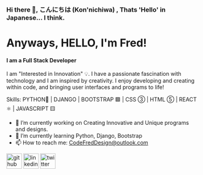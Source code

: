 ### Hi there 👋, こんにちは (Kon'nichiwa) , Thats 'Hello' in Japanese... I think. 
# Anyways,  HELLO, I'm Fred!
#### I am a Full Stack Developer

I am "Interested in Innovation" 💡. I have a passionate fascination with technology and I am inspired by creativity. I enjoy developing and creating within code, and bringing user interfaces and programs to life!

Skills: PYTHON🐍 | DJANGO | BOOTSTRAP 🟪 | CSS ③ | HTML ⑤ | REACT ⚛ | JAVASCRIPT 🟨

- 🔭 I’m currently working on Creating Innovative and Unique programs and designs. 
- 🌱 I’m currently learning Python, Django, Bootstrap 
- 📫 How to reach me: CodeFredDesign@outlook.com 


[<img src='https://cdn.jsdelivr.net/npm/simple-icons@3.0.1/icons/github.svg' alt='github' height='40'>](https://github.com/Fmorris825)  [<img src='https://cdn.jsdelivr.net/npm/simple-icons@3.0.1/icons/linkedin.svg' alt='linkedin' height='40'>](https://www.linkedin.com/in/https://www.linkedin.com/in/fred-morris-623107235//)  [<img src='https://cdn.jsdelivr.net/npm/simple-icons@3.0.1/icons/twitter.svg' alt='twitter' height='40'>](https://twitter.com/CodeFredDesign)  

<!-- [![Fred's Top Langs](https://github-readme-stats.vercel.app/api/top-langs/?username=Fmorris825&layout=compact&theme=chartreuse-dark)](https://github.com/Fmorris825/github-readme-stats)

[![Fred's github stats](https://github-readme-stats.vercel.app/api?username=Fmorris825&theme=chartreuse-dark)](https://github.com/Fmorris825/github-readme-stats)
 -->
